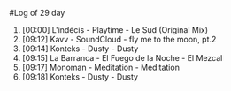 #Log of 29 day

1. [00:00] L'indécis - Playtime - Le Sud (Original Mix)
1. [09:12] Kavv - SoundCloud - fly me to the moon, pt.2
1. [09:14] Konteks - Dusty - Dusty
1. [09:15] La Barranca - El Fuego de la Noche - El Mezcal
1. [09:17] Monoman - Meditation - Meditation
1. [09:18] Konteks - Dusty - Dusty
